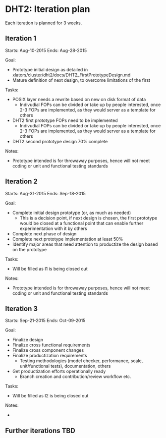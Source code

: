 # DHT2: Iteration plan

Each iteration is planned for 3 weeks.

## Iteration 1
Starts:   Aug-10-2015
Ends:     Aug-28-2015

Goal:
  - Prototype initial design as detailed in
    xlators/cluster/dht2/docs/DHT2_FirstPrototypeDesign.md
  - Mature definition of next design, to overcome limitations of the first

Tasks:
  - POSIX layer needs a rewrite based on new on disk format of data
    - Indivudial FOPs can be divided or take up by people interested, once 2-3
      FOPs are implemented, as they would server as a template for others
  - DHT2 first prototype FOPs need to be implemented
    - Indivudial FOPs can be divided or take up by people interested, once 2-3
      FOPs are implemented, as they would server as a template for others
  - DHT2 second prototype design 70% complete

Notes:
  - Prototype intended is for throwaway purposes, hence will not meet coding
    or unit and functional testing standards

## Iteration 2
Starts: Aug-31-2015
Ends:   Sep-18-2015

Goal:
  - Complete initial design prototype (or, as much as needed)
    - This is a decision point, if next design is chosen, the first prototype
      would be closed at a functional point that can enable further
      experimentation with it by others
  - Complete next phase of design
  - Complete next prototype implementation at least 50%
  - Identify major areas that need attention to productize the design based on
    the prototype

Tasks:
  - <TBD> Will be filled as I1 is being closed out

Notes:
  - Prototype intended is for throwaway purposes, hence will not meet coding
    or unit and functional testing standards

## Iteration 3
Starts: Sep-21-2015
Ends:   Oct-09-2015

Goal:
  - Finalize design
  - Finalize cross functional requirements
  - Finalize cross component changes
  - Finalize productization requirements
    - Testing methodologies (model checker, performance, scale,
      unit/functional tests), documentation, others
  - Get productization efforts operationally ready
    - Branch creation and contribution/review workflow etc.

Tasks:
  - <TBD> Will be filled as I2 is being closed out

Notes:
  - <NA>

## Further iterations TBD


